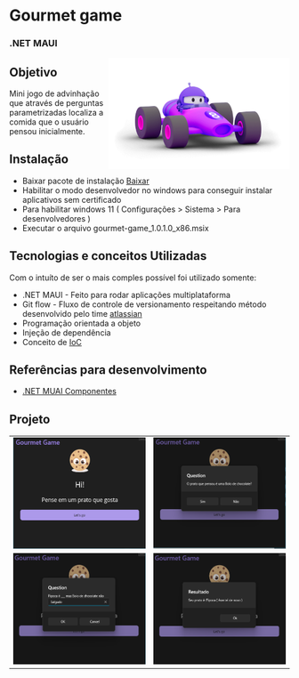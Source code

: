

# Gourmet game 
### .NET MAUI

<img src="./gourmet_game/Resources/Images/dotnet_bot.png" height="200" align="right"/>

## Objetivo

Mini jogo de advinhação que através de perguntas parametrizadas localiza a comida que o usuário pensou inicialmente. 

## Instalação

- Baixar pacote de instalação [Baixar](https://www.dropbox.com/scl/fi/x13zyupxhyml2iht54ugy/gourmet-game_1.0.1.0_Test.zip?rlkey=a6wc7gq6qmzzl0s26svu3jla0&dl=0)
- Habilitar o modo desenvolvedor no windows para conseguir instalar aplicativos sem certificado
- Para habilitar windows 11 ( Configurações > Sistema > Para desenvolvedores )
- Executar o arquivo gourmet-game_1.0.1.0_x86.msix

## Tecnologias e conceitos Utilizadas

Com o intuíto de ser o mais comples possível foi utilizado somente: 

- .NET MAUI - Feito para rodar aplicações multiplataforma
- Git flow - Fluxo de controle de versionamento respeitando método desenvolvido pelo time [atlassian](https://www.atlassian.com/git/tutorials/comparing-workflows/gitflow-workflow)
- Programação orientada a objeto 
- Injeção de dependência
- Conceito de [IoC](https://learn.microsoft.com/en-us/dotnet/architecture/modern-web-apps-azure/architectural-principles#dependency-inversion)


## Referências para desenvolvimento
- [.NET MUAI Componentes](https://learn.microsoft.com/en-us/dotnet/maui/user-interface/pop-ups?view=net-maui-8.0)


## Projeto

|||
|:----------------:|:----------------:|
|<img src="./gourmet_game/Resources/Images/print_01.png" height="200" />|<img src="./gourmet_game/Resources/Images/print_02.png" height="200" />|
|<img src="./gourmet_game/Resources/Images/print_03.png" height="200" />|<img src="./gourmet_game/Resources/Images/print_04.png" height="200" />|

